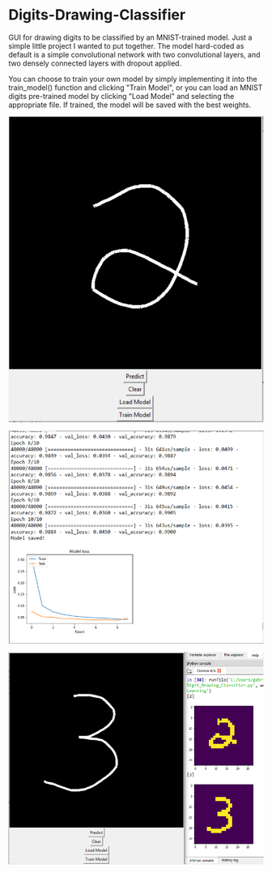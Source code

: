 # Digits-Drawing-Classifier
GUI for drawing digits to be classified by an MNIST-trained model.  Just a simple little project I wanted to put together.  The model hard-coded as default is a simple convolutional network with two convolutional layers, and two densely connected layers with dropout applied.

You can choose to train your own model by simply implementing it into the train_model() function and clicking "Train Model", or you can load an MNIST digits pre-trained model by clicking "Load Model" and selecting the appropriate file.  If trained, the model will be saved with the best weights.

![GUI](https://github.com/Gabriel0110/Digits-Drawing-Classifier/blob/master/mnist_gui_02.PNG)


![Training_progress](https://github.com/Gabriel0110/Digits-Drawing-Classifier/blob/master/mnist_gui_01.PNG)


![In_Action](https://github.com/Gabriel0110/Digits-Drawing-Classifier/blob/master/mnist_gui_03.PNG)
